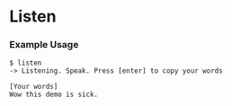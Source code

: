 # Listen


### Example Usage

```
$ listen
-> Listening. Speak. Press [enter] to copy your words

[Your words]
Wow this demo is sick.
```
